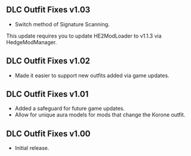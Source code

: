 ## DLC Outfit Fixes v1.03
- Switch method of Signature Scanning.

This update requires you to update HE2ModLoader to v1.1.3 via HedgeModManager.

## DLC Outfit Fixes v1.02
- Made it easier to support new outfits added via game updates.

## DLC Outfit Fixes v1.01
- Added a safeguard for future game updates.
- Allow for unique aura models for mods that change the Korone outfit.

## DLC Outfit Fixes v1.00
- Initial release.
